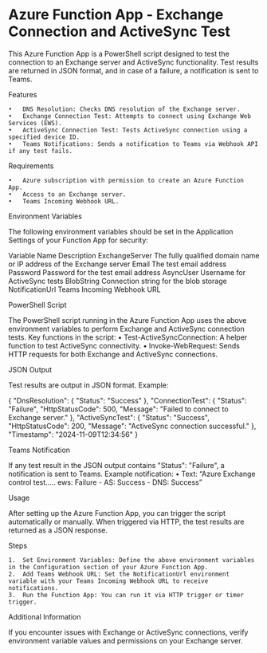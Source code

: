 # Azure Function App - Exchange Connection and ActiveSync Test

This Azure Function App is a PowerShell script designed to test the connection to an Exchange server and ActiveSync functionality. Test results are returned in JSON format, and in case of a failure, a notification is sent to Teams.

Features

	•	DNS Resolution: Checks DNS resolution of the Exchange server.
	•	Exchange Connection Test: Attempts to connect using Exchange Web Services (EWS).
	•	ActiveSync Connection Test: Tests ActiveSync connection using a specified device ID.
	•	Teams Notifications: Sends a notification to Teams via Webhook API if any test fails.

Requirements

	•	Azure subscription with permission to create an Azure Function App.
	•	Access to an Exchange server.
	•	Teams Incoming Webhook URL.

Environment Variables

The following environment variables should be set in the Application Settings of your Function App for security:

Variable Name	Description
ExchangeServer	The fully qualified domain name or IP address of the Exchange server
Email	The test email address
Password	Password for the test email address
AsyncUser	Username for ActiveSync tests
BlobString	Connection string for the blob storage
NotificationUrl	Teams Incoming Webhook URL

PowerShell Script

The PowerShell script running in the Azure Function App uses the above environment variables to perform Exchange and ActiveSync connection tests. Key functions in the script:
	•	Test-ActiveSyncConnection: A helper function to test ActiveSync connectivity.
	•	Invoke-WebRequest: Sends HTTP requests for both Exchange and ActiveSync connections.

JSON Output

Test results are output in JSON format. Example:

{
    "DnsResolution": { "Status": "Success" },
    "ConnectionTest": { "Status": "Failure", "HttpStatusCode": 500, "Message": "Failed to connect to Exchange server." },
    "ActiveSyncTest": { "Status": "Success", "HttpStatusCode": 200, "Message": "ActiveSync connection successful." },
    "Timestamp": "2024-11-09T12:34:56"
}

Teams Notification

If any test result in the JSON output contains "Status": "Failure", a notification is sent to Teams. Example notification:
	•	Text: “Azure Exchange control test….. ews: Failure - AS: Success - DNS: Success”

Usage

After setting up the Azure Function App, you can trigger the script automatically or manually. When triggered via HTTP, the test results are returned as a JSON response.

Steps

	1.	Set Environment Variables: Define the above environment variables in the Configuration section of your Azure Function App.
	2.	Add Teams Webhook URL: Set the NotificationUrl environment variable with your Teams Incoming Webhook URL to receive notifications.
	3.	Run the Function App: You can run it via HTTP trigger or timer trigger.


Additional Information

If you encounter issues with Exchange or ActiveSync connections, verify environment variable values and permissions on your Exchange server.
